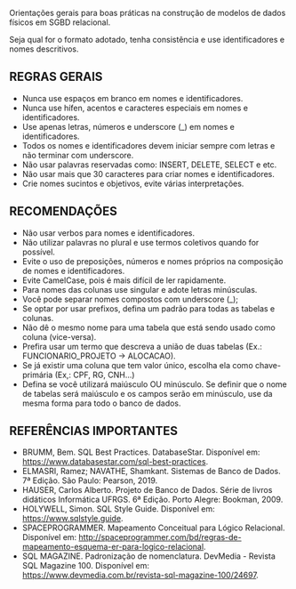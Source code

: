Orientações gerais para boas práticas na construção de modelos de dados físicos em SGBD relacional.

Seja qual for o formato adotado, tenha consistência e use identificadores e nomes descritivos.

## REGRAS GERAIS

- Nunca use espaços em branco em nomes e identificadores.
- Nunca use hífen, acentos e caracteres especiais em nomes e identificadores.
- Use apenas letras, números e underscore (_) em nomes e identificadores.
- Todos os nomes e identificadores devem iniciar sempre com letras e não terminar com underscore.
- Não usar palavras reservadas como: INSERT, DELETE, SELECT e etc.
- Não usar mais que 30 caracteres para criar nomes e identificadores.
- Crie nomes sucintos e objetivos, evite várias interpretações. 

## RECOMENDAÇÕES

- Não usar verbos para nomes e identificadores.
- Não utilizar palavras no plural e use termos coletivos quando for possível.
- Evite o uso de preposições, números e nomes próprios na composição de nomes e identificadores.
- Evite CamelCase, pois é mais difícil de ler rapidamente.
- Para nomes das colunas use singular e adote letras minúsculas.
- Você pode separar nomes compostos com underscore (_);
- Se optar por usar prefixos, defina um padrão para todas as tabelas e colunas. 
- Não dê o mesmo nome para uma tabela que está sendo usado como coluna (vice-versa).
- Prefira usar um termo que descreva a união de duas tabelas (Ex.: FUNCIONARIO_PROJETO -> ALOCACAO).
- Se já existir uma coluna que tem valor único, escolha ela como chave-primária (Ex,: CPF, RG, CNH...)
- Defina se você utilizará maiúsculo OU minúsculo. Se definir que o nome de tabelas será maiúsculo e os campos serão em minúsculo, use da mesma forma para todo o banco de dados.

## REFERÊNCIAS IMPORTANTES

- BRUMM, Bem. SQL Best Practices. DatabaseStar. Disponível em: <https://www.databasestar.com/sql-best-practices>.
- ELMASRI, Ramez; NAVATHE, Shamkant. Sistemas de Banco de Dados. 7ª Edição. São Paulo: Pearson, 2019.
- HAUSER, Carlos Alberto. Projeto de Banco de Dados. Série de livros didáticos Informática UFRGS. 6ª Edição. Porto Alegre: Bookman, 2009.
- HOLYWELL, Simon. SQL Style Guide. Disponível em: <https://www.sqlstyle.guide>.
- SPACEPROGRAMMER. Mapeamento Conceitual para Lógico Relacional. Disponível em: <http://spaceprogrammer.com/bd/regras-de-mapeamento-esquema-er-para-logico-relacional>.
- SQL MAGAZINE. Padronização de nomenclatura. DevMedia - Revista SQL Magazine 100. Disponível em: <https://www.devmedia.com.br/revista-sql-magazine-100/24697>.
